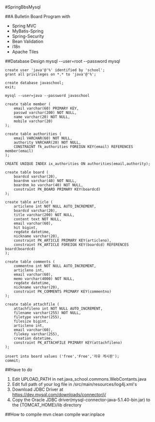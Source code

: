 #SpringBbsMysql

##A Bulletin Board Program with
* Spring MVC
* MyBatis-Spring
* Spring-Security
* Bean Validation
* i18n
* Apache Tiles

##Database Design
	mysql --user=root --password mysql
	
	create user 'java'@'%' identified by 'school';
	grant all privileges on *.* to 'java'@'%';
	
	create database javaschool;
	exit;
	
	mysql --user=java --password javaschool

	create table member (
	    email varchar(60) PRIMARY KEY,
	    passwd varchar(200) NOT NULL,
	    name varchar(20) NOT NULL,
	    mobile varchar(20)
	);
	 
	create table authorities (
	    email VARCHAR(60) NOT NULL,
	    authority VARCHAR(20) NOT NULL,
	    CONSTRAINT fk_authorities FOREIGN KEY(email) REFERENCES member(email)
	);
	 
	CREATE UNIQUE INDEX ix_authorities ON authorities(email,authority); 
	 
	create table board (
	    boardcd varchar(20),
	    boardnm varchar(40) NOT NULL,
	    boardnm_ko varchar(40) NOT NULL,
	    constraint PK_BOARD PRIMARY KEY(boardcd)
	);
	 
	create table article (
	    articleno int NOT NULL AUTO_INCREMENT,
	    boardcd varchar(20),
	    title varchar(200) NOT NULL,
	    content text NOT NULL,
	    email varchar(60),
	    hit bigint,    
	    regdate datetime,
	    nickname varchar(20),
	    constraint PK_ARTICLE PRIMARY KEY(articleno),
	    constraint FK_ARTICLE FOREIGN KEY(boardcd) REFERENCES board(boardcd)
	);
	 
	create table comments (
	    commentno int NOT NULL AUTO_INCREMENT,
	    articleno int,    
	    email varchar(60),    
	    memo varchar(4000) NOT NULL,
	    regdate datetime,
	    nickname varchar(20), 
	    constraint PK_COMMENTS PRIMARY KEY(commentno)
	);
	 
	create table attachfile (
	    attachfileno int NOT NULL AUTO_INCREMENT,
	    filename varchar(255) NOT NULL,
	    filetype varchar(255),
	    filesize bigint,
	    articleno int,
	    email varchar(60),
	    filekey varchar(255),
	    creation datetime,
	    constraint PK_ATTACHFILE PRIMARY KEY(attachfileno)
	);
	
	insert into board values ('free','Free','자유 게시판');
	commit;

##Have to do
1. Edit UPLOAD_PATH in net.java_school.commons.WebContants.java
2. Edit full path of your log file in /src/main/resources/log4j.xml's <param name="File" value="Full path of your log file"/>
3. Download JDBC Driver at <https://dev.mysql.com/downloads/connector/j/>
4. Copy the Oracle JDBC driver(mysql-connector-java-5.1.40-bin.jar) to the {TOMCAT_HOME}/lib directory

##How to compile
	mvn clean compile war:inplace



